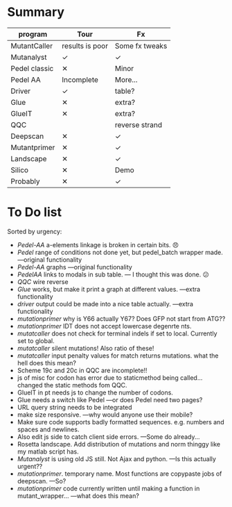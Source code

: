 # Summary

| program | Tour | Fx |
| ------- | -------| --- |
| MutantCaller | results is poor | Some fx tweaks |
| Mutanalyst | &#10003; | &#10003; |
| Pedel classic | &#10005; | Minor |
| Pedel AA | Incomplete | More... |
| Driver | &#10003; | table? |
| Glue | &#10005; | extra? |
| GlueIT | &#10005; | extra? |
| QQC | | reverse strand |
| Deepscan | &#10005; | &#10003; |
| Mutantprimer | &#10005; | &#10003; |
| Landscape | &#10005; | &#10003; |
| Silico | &#10005; | Demo |
| Probably  | &#10005; | &#10003; |

# To Do list

Sorted by urgency:

* *Pedel-AA* a-elements linkage is broken in certain bits. :angry:
* *Pedel*  range of conditions not done yet, but pedel_batch wrapper made. —original functionality
* *Pedel-AA* graphs —original functionality
* *PedelAA* links to modals in sub table. &mdash; I thought this was done. :confused:
* *QQC* wire reverse
* *Glue* works, but make it print a graph at different values. —extra functionality
* *driver* output could be made into a nice table actually. —extra functionality
* *mutationprimer* why is Y66 actually Y67? Does GFP not start from ATG??
* *mutationprimer* IDT does not accept lowercase degenrte nts.
* *mutatcaller* does not check for terminal indels if set to local. Currently set to global.
* *mutatcaller* silent mutations! Also ratio of these!
* *mutatcaller* input penalty values for match returns mutations. what the hell does this mean?
* Scheme 19c and 20c in QQC are incomplete!!
* js of misc for codon has error due to staticmethod being called... changed the static methods fom QQC.
* GlueIT in pt needs js to change the number of codons.
* Glue needs a switch like Pedel —or does Pedel need two pages?
* URL query string needs to be integrated
* make size responsive. —why would anyone use their mobile?
* Make sure code supports badly formatted sequences. e.g. numbers and spaces and newlines.
* Also edit js side to catch client side errors. —Some do already...
* Rosetta landscape. Add distribution of mutations and norm thinggy like my matlab script has.
* *Mutanalyst* is using old JS still. Not Ajax and python. —Is this actually urgent??
* *mutationprimer*. temporary name. Most functions are copypaste jobs of deepscan. —So?
* *mutationprimer* code currently written until making a function in mutant_wrapper... —what does this mean?